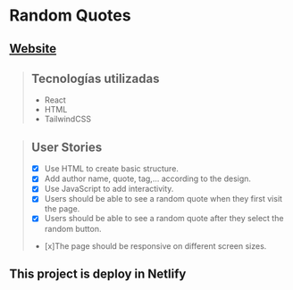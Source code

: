 # Random Quotes

## [Website](...)

> ## Tecnologías utilizadas
>
> - React
> - HTML
> - TailwindCSS

> ## User Stories
>
> - [x] Use HTML to create basic structure.
> - [x] Add author name, quote, tag,... according to the design.
> - [x] Use JavaScript to add interactivity.
> - [x] Users should be able to see a random quote when they first visit the page.
> - [x] Users should be able to see a random quote after they select the random button.
> - [x]The page should be responsive on different screen sizes.

## This project is deploy in Netlify
